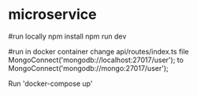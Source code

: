 # microservice

#run locally
npm install
npm run dev

#run in docker container
change api/routes/index.ts file MongoConnect('mongodb://localhost:27017/user'); to MongoConnect('mongodb://mongo:27017/user');

Run 'docker-compose up'

